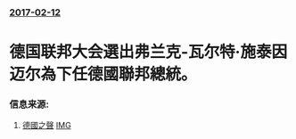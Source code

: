 ### [2017-02-12](/news/2017/02/12/index.md)

##### 
# 德国联邦大会選出弗兰克-瓦尔特·施泰因迈尔為下任德國聯邦總統。 




### 信息来源:

1. [德國之聲](http://www.dw.com/zh/%E6%96%BD%E6%B3%B0%E5%9B%A0%E8%BF%88%E5%B0%94%E5%BD%93%E9%80%89%E8%81%94%E9%82%A6%E6%80%BB%E7%BB%9F/a-37517736) [IMG](https://www.dw.com/image/37516955_304.jpg)

